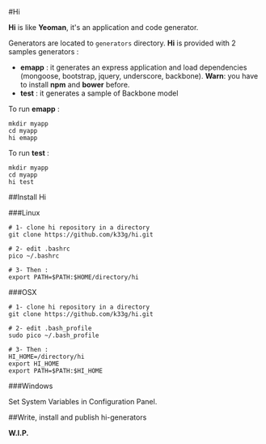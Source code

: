 #Hi

**Hi** is like **Yeoman**, it's an application and code generator.

Generators are located to `generators` directory. **Hi** is provided with 2 samples generators :

- **emapp** : it generates an express application and load dependencies (mongoose, bootstrap, jquery, underscore, backbone). **Warn**: you have to install **npm** and **bower** before.
- **test** : it generates a sample of Backbone model

To run **emapp** :

    mkdir myapp
    cd myapp
    hi emapp

To run **test** :

    mkdir myapp
    cd myapp
    hi test

##Install Hi

###Linux

    # 1- clone hi repository in a directory
    git clone https://github.com/k33g/hi.git

    # 2- edit .bashrc
    pico ~/.bashrc

    # 3- Then :
    export PATH=$PATH:$HOME/directory/hi

###OSX

    # 1- clone hi repository in a directory
    git clone https://github.com/k33g/hi.git

    # 2- edit .bash_profile
    sudo pico ~/.bash_profile

    # 3- Then :
    HI_HOME=/directory/hi
    export HI_HOME
    export PATH=$PATH:$HI_HOME

###Windows

  Set System Variables in Configuration Panel.

##Write, install and publish hi-generators

**W.I.P.**

